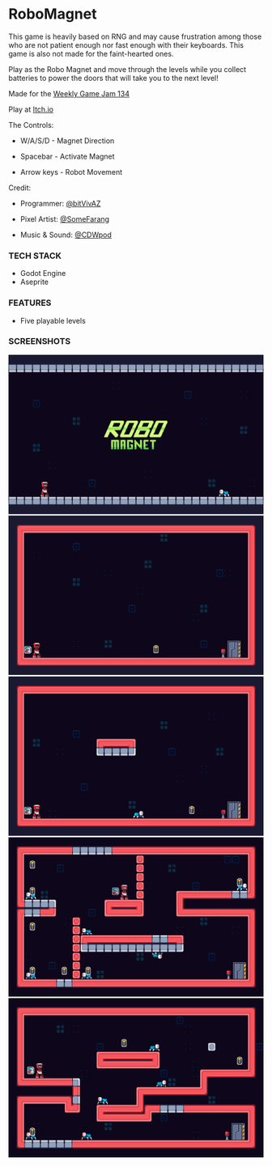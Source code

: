 # RoboMagnet
This game is heavily based on RNG and may cause frustration among those who are not patient enough nor fast enough with their keyboards. This game is also not made for the faint-hearted ones. 

Play as the Robo Magnet and move through the levels while you collect batteries to power the doors that will take you to the next level!

Made for the [Weekly Game Jam 134](https://itch.io/jam/weekly-game-jam-134)

Play at [Itch.io](https://bitvivaz.itch.io/robomagnet)

The Controls:

- W/A/S/D - Magnet Direction

- Spacebar - Activate Magnet

- Arrow keys - Robot Movement

Credit:

- Programmer: [@bitVivAZ](https://bitvivaz.itch.io/)

- Pixel Artist: [@SomeFarang](https://somefarang.itch.io/)

- Music & Sound: [@CDWpod](https://cdwpod.itch.io/)

### TECH STACK

- Godot Engine
- Aseprite

### FEATURES

- Five playable levels

### SCREENSHOTS

![](screenshots/main.png)
![](screenshots/level01.png)
![](screenshots/level02.png)
![](screenshots/level04.png)
![](screenshots/level05.png)
